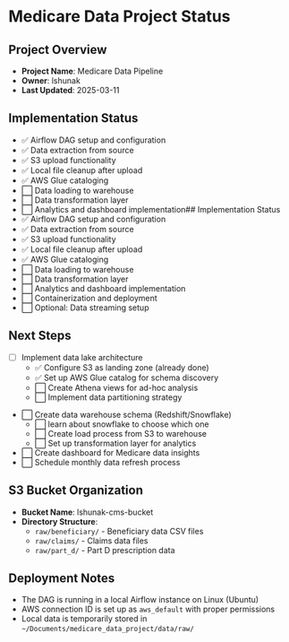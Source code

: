 # Medicare Data Project Status

## Project Overview
- **Project Name**: Medicare Data Pipeline
- **Owner**: lshunak
- **Last Updated**: 2025-03-11 

## Implementation Status   
- ✅ Airflow DAG setup and configuration
- ✅ Data extraction from source
- ✅ S3 upload functionality
- ✅ Local file cleanup after upload
- ✅ AWS Glue cataloging
- ⬜ Data loading to warehouse
- ⬜ Data transformation layer
- ⬜ Analytics and dashboard implementation## Implementation Status   
- ✅ Airflow DAG setup and configuration
- ✅ Data extraction from source
- ✅ S3 upload functionality
- ✅ Local file cleanup after upload
- ✅ AWS Glue cataloging
- ⬜ Data loading to warehouse
- ⬜ Data transformation layer
- ⬜ Analytics and dashboard implementation
- ⬜ Containerization and deployment
- ⬜ Optional: Data streaming setup

## Next Steps
- [ ] Implement data lake architecture
  - ✅ Configure S3 as landing zone (already done)
  - ✅ Set up AWS Glue catalog for schema discovery
  - ⬜ Create Athena views for ad-hoc analysis
  - ⬜ Implement data partitioning strategy
- ⬜ Create data warehouse schema (Redshift/Snowflake)
  - ⬜ learn about snowflake to choose which one
  - ⬜ Create load process from S3 to warehouse
  - ⬜ Set up transformation layer for analytics
- ⬜ Create dashboard for Medicare data insights
- ⬜ Schedule monthly data refresh process

## S3 Bucket Organization
- **Bucket Name**: lshunak-cms-bucket
- **Directory Structure**:
  - `raw/beneficiary/` - Beneficiary data CSV files
  - `raw/claims/` - Claims data files 
  - `raw/part_d/` - Part D prescription data

## Deployment Notes
- The DAG is running in a local Airflow instance on Linux (Ubuntu)
- AWS connection ID is set up as `aws_default` with proper permissions
- Local data is temporarily stored in `~/Documents/medicare_data_project/data/raw/`